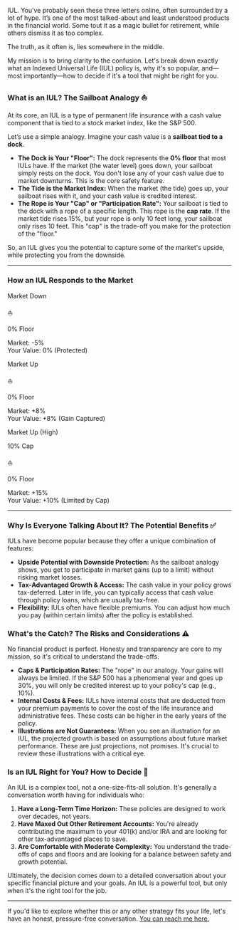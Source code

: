 IUL. You’ve probably seen these three letters online, often surrounded by a lot of hype. It’s one of the most talked-about and least understood products in the financial world. Some tout it as a magic bullet for retirement, while others dismiss it as too complex.

The truth, as it often is, lies somewhere in the middle.

My mission is to bring clarity to the confusion. Let's break down exactly what an Indexed Universal Life (IUL) policy is, why it's so popular, and—most importantly—how to decide if it's a tool that might be right for you.

### What is an IUL? The Sailboat Analogy ⛵

At its core, an IUL is a type of permanent life insurance with a cash value component that is tied to a stock market index, like the S&P 500.

Let’s use a simple analogy. Imagine your cash value is a **sailboat tied to a dock**.

* **The Dock is Your "Floor":** The dock represents the **0% floor** that most IULs have. If the market (the water level) goes down, your sailboat simply rests on the dock. You don't lose any of your cash value due to market downturns. This is the core safety feature.
* **The Tide is the Market Index:** When the market (the tide) goes up, your sailboat rises with it, and your cash value is credited interest.
* **The Rope is Your "Cap" or "Participation Rate":** Your sailboat is tied to the dock with a rope of a specific length. This rope is the **cap rate**. If the market tide rises 15%, but your rope is only 10 feet long, your sailboat only rises 10 feet. This "cap" is the trade-off you make for the protection of the "floor."

So, an IUL gives you the potential to capture some of the market's upside, while protecting you from the downside.

---

<div class="bg-slate-100 p-6 rounded-lg my-8">
    <h3 class="text-xl font-bold text-center text-slate-800 mb-6">How an IUL Responds to the Market</h3>
    <div class="grid grid-cols-1 md:grid-cols-3 gap-6 text-center">
        <!-- Scenario 1: Market Down -->
        <div class="bg-white p-4 rounded-lg shadow">
            <p class="font-semibold text-red-600">Market Down</p>
            <div class="relative h-24 mt-4">
                <div class="absolute bottom-8 w-full border-b-2 border-slate-400"></div>
                <div class="absolute bottom-8 left-1/2 -translate-x-1/2 text-3xl">⛵</div>
                <p class="absolute bottom-0 w-full text-xs font-semibold text-slate-500">0% Floor</p>
            </div>
            <p class="text-sm mt-2">Market: <span class="font-bold">-5%</span><br>Your Value: <span class="font-bold">0% (Protected)</span></p>
        </div>
        <!-- Scenario 2: Market Up (Within Cap) -->
        <div class="bg-white p-4 rounded-lg shadow">
            <p class="font-semibold text-green-600">Market Up</p>
            <div class="relative h-24 mt-4">
                 <div class="absolute bottom-8 w-full border-b-2 border-slate-400"></div>
                 <div class="absolute bottom-16 left-1/2 -translate-x-1/2 text-3xl">⛵</div>
                 <p class="absolute bottom-0 w-full text-xs font-semibold text-slate-500">0% Floor</p>
            </div>
            <p class="text-sm mt-2">Market: <span class="font-bold">+8%</span><br>Your Value: <span class="font-bold">+8% (Gain Captured)</span></p>
        </div>
        <!-- Scenario 3: Market Up (Exceeds Cap) -->
        <div class="bg-white p-4 rounded-lg shadow">
            <p class="font-semibold text-green-600">Market Up (High)</p>
            <div class="relative h-24 mt-4">
                 <div class="absolute top-0 w-full border-b-2 border-dashed border-sky-500"></div>
                 <p class="absolute top-0 w-full text-xs font-semibold text-sky-600">10% Cap</p>
                 <div class="absolute top-1 left-1/2 -translate-x-1/2 text-3xl">⛵</div>
                 <div class="absolute bottom-8 w-full border-b-2 border-slate-400"></div>
                 <p class="absolute bottom-0 w-full text-xs font-semibold text-slate-500">0% Floor</p>
            </div>
            <p class="text-sm mt-2">Market: <span class="font-bold">+15%</span><br>Your Value: <span class="font-bold">+10% (Limited by Cap)</span></p>
        </div>
    </div>
</div>

---

### Why Is Everyone Talking About It? The Potential Benefits ✅

IULs have become popular because they offer a unique combination of features:

* **Upside Potential with Downside Protection:** As the sailboat analogy shows, you get to participate in market gains (up to a limit) without risking market losses.
* **Tax-Advantaged Growth & Access:** The cash value in your policy grows tax-deferred. Later in life, you can typically access that cash value through policy loans, which are usually tax-free.
* **Flexibility:** IULs often have flexible premiums. You can adjust how much you pay (within certain limits) after the policy is established.

### What's the Catch? The Risks and Considerations ⚠️

No financial product is perfect. Honesty and transparency are core to my mission, so it's critical to understand the trade-offs.

* **Caps & Participation Rates:** The "rope" in our analogy. Your gains will always be limited. If the S&P 500 has a phenomenal year and goes up 30%, you will only be credited interest up to your policy's cap (e.g., 10%).
* **Internal Costs & Fees:** IULs have internal costs that are deducted from your premium payments to cover the cost of the life insurance and administrative fees. These costs can be higher in the early years of the policy.
* **Illustrations are Not Guarantees:** When you see an illustration for an IUL, the projected growth is based on assumptions about future market performance. These are just projections, not promises. It's crucial to review these illustrations with a critical eye.

### Is an IUL Right for You? How to Decide 🤔

An IUL is a complex tool, not a one-size-fits-all solution. It's generally a conversation worth having for individuals who:

1.  **Have a Long-Term Time Horizon:** These policies are designed to work over decades, not years.
2.  **Have Maxed Out Other Retirement Accounts:** You're already contributing the maximum to your 401(k) and/or IRA and are looking for other tax-advantaged places to save.
3.  **Are Comfortable with Moderate Complexity:** You understand the trade-offs of caps and floors and are looking for a balance between safety and growth potential.

Ultimately, the decision comes down to a detailed conversation about your specific financial picture and your goals. An IUL is a powerful tool, but only when it's the right tool for the job.

---
If you'd like to explore whether this or any other strategy fits your life, let's have an honest, pressure-free conversation. [You can reach me here.](/#contact)
